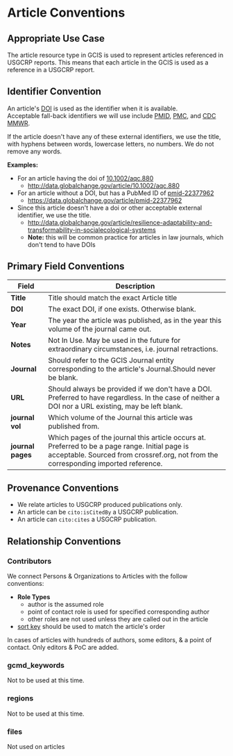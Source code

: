 # Article Conventions

## Appropriate Use Case

The article resource type in GCIS is used to represent articles referenced in USGCRP reports. This means that each article in the GCIS is used as a reference in a USGCRP report.

## Identifier Convention

An article's [DOI](../external_conventions/doi.md) is used as the identifier when it is available.  
Acceptable fall-back identifiers we will use include [PMID](https://www.ncbi.nlm.nih.gov/pmc/pmctopmid/), [PMC](https://www.ncbi.nlm.nih.gov/pmc/pmctopmid/), and [CDC MMWR](https://www.cdc.gov/mmwr/about.html).

If the article doesn't have any of these external identifiers, we use the title, with hyphens between words, lowercase letters, no numbers. We do not remove any words.

**Examples:**
   * For an article having the doi of [10.1002/aqc.880](http://data.globalchange.gov/article/10.1002/aqc.880)
      * http://data.globalchange.gov/article/10.1002/aqc.880
   * For an article without a DOI, but has a PubMed ID of [pmid-22377962](https://data.globalchange.gov/article/pmid-22377962)
      * https://data.globalchange.gov/article/pmid-22377962
   * Since this article doesn't have a doi or other acceptable external identifier, we use the title.
      * http://data.globalchange.gov/article/resilience-adaptability-and-transformability-in-socialecological-systems
      * **Note:** this will be common practice for articles in law journals, which don't tend to have DOIs

## Primary Field Conventions
| Field | Description |
|-------|------------- | 
|**Title**|Title should match the exact Article title|
|**DOI**|The exact DOI, if one exists. Otherwise blank.|
|**Year**|The year the article was published, as in the year this volume of the journal came out.|
|**Notes**|Not In Use.  May be used in the future for extraordinary circumstances, i.e. journal retractions.|
|**Journal**|Should refer to the GCIS Journal entity corresponding to the article's Journal.Should never be blank.|
|**URL**|Should always be provided if we don't have a DOI.  Preferred to have regardless.  In the case of neither a DOI nor a URL existing, may be left blank.|
|**journal vol**|Which volume of the Journal this article was published from.| Sourced from crossref.org, not from the corresponding imported reference.|
|**journal pages** |Which pages of the journal this article occurs at.  Preferred to be a page range. Initial page is acceptable.  Sourced from crossref.org, not from the corresponding imported reference.|

## Provenance Conventions

- We relate articles to USGCRP produced publications only.  
- An article can be `cito:isCitedBy` a USGCRP publication.  
- An article can `cito:cites` a USGCRP publication.

## Relationship Conventions


### Contributors

We connect Persons & Organizations to Articles with the follow conventions:
  * **Role Types**
    * author is the assumed role
    * point of contact role is used for specified corresponding author
    * other roles are not used unless they are called out in the article
  * [sort key](https://github.com/USGCRP/gcis-conventions/blob/master/gcis_resources/Defaults.md#sort-key) should be used to match the article's order
 
In cases of articles with hundreds of authors, some editors, & a point of contact. Only editors & PoC are added.

### gcmd_keywords
Not to be used at this time.
### regions
Not to be used at this time.
### files
Not used on articles
